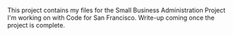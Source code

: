 This project contains my files for the Small Business Administration Project I'm working on with Code for San Francisco. Write-up coming once the project is complete.